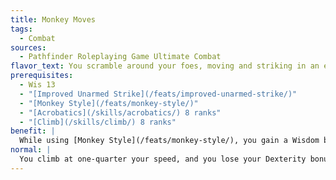 ```yaml
---
title: Monkey Moves
tags:
  - Combat
sources:
  - Pathfinder Roleplaying Game Ultimate Combat
flavor_text: You scramble around your foes, moving and striking in an erratic fashion.
prerequisites:
  - Wis 13
  - "[Improved Unarmed Strike](/feats/improved-unarmed-strike/)"
  - "[Monkey Style](/feats/monkey-style/)"
  - "[Acrobatics](/skills/acrobatics/) 8 ranks"
  - "[Climb](/skills/climb/) 8 ranks"
benefit: |
  While using [Monkey Style](/feats/monkey-style/), you gain a Wisdom bonus on [Climb](/skills/climb/) checks. You can also can climb and crawl at half your speed; you can take a 5-foot step by jumping, crawling, or climbing; and you retain your Dexterity bonus to AC while climbing. Further, while using [Monkey Style](/feats/monkey-style/), when you use your unarmed strike to hit an opponent twice or more on your turn, you can spend a swift action to take a 5-foot step even if you have moved this round.
normal: |
  You climb at one-quarter your speed, and you lose your Dexterity bonus to AC while doing so. A 5-foot step is made using your normal movement modes, and you can take one only if you have not otherwise moved this round.
---
```


